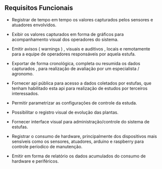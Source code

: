 ## Requisitos Funcionais

- Registrar de tempo em tempo os valores capturados pelos sensores e atuadores envolvidos.

- Exibir os valores capturados em forma de gráficos para acompanhamento visual dos operadores do sistema.

- Emitir avisos ( warnings ) , visuais e auditivos , locais e remotamente para a equipe de operadores responsáveis por aquela estufa.

- Exportar de forma cronológica, completa ou resumida os dados capturados , para realização de avaliação por um especialista / agronomo.

- Fornecer api pública para acesso a dados coletados por estufas, que tenham habilitado esta api para realização de estudos por terceiros interessados.

- Permitir parametrizar as configurações de controle da estuda.

- Possibilitar o registro visual de evolução das plantas.

- Fornecer interface visual para administração/controle do sistema de estufas.

- Registrar o consumo de hardware, principalmente dos dispositivos mais sensíveis como os sensores, atuadores, arduino e raspberry para controle períodico de manutenção.

- Emitir em forma de relatório os dados acumulados do consumo de hardware e periféricos.
